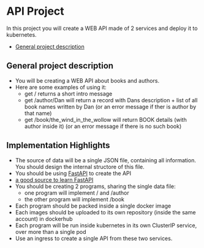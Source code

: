 # API Project

In this project you will create a WEB API made of 2 services and deploy it to kubernetes.


- [General project description](#General-project-description)


## General project description

- You will be creating a WEB API about books and authors.
- Here are some examples of using it:
  - get /
     returns a short intro message
  - get /author/Dan
        will return a record with Dans description + list of all book names written by Dan
        (or an error message if ther is author by that name)
  - get /book/the_wind_in_the_wollow 
        will return BOOK details (with author inside it)
        (or an error message if there is no such book)

## Implementation Highlights

- The source of data will be a single JSON file, containing all information.
You should design the internal structore of this file.
- You should be using [FastAPI](https://fastapi.tiangolo.com/) to create the API  
- [a good source to learn FastAPI](https://realpython.com/fastapi-python-web-apis/#create-a-first-api)
- You should be creating 2 programs, sharing the single data file:
  - one program will implement / and /author
  - the other program will implement /book
- Each program should be packed inside a single docker image
- Each images should be uploaded to its own repository (inside the same account) in dockerhub
- Each program will be run inside kubernetes in its own ClusterIP service, over more than a single pod
- Use an ingress to create a single API from these two services.
